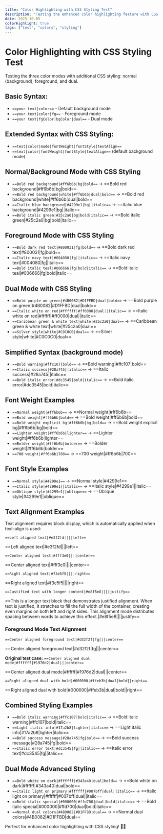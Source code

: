 ```yaml
---
title: "Color Highlighting with CSS Styling Test"
description: "Testing the enhanced color highlighting feature with CSS styling modes"
date: 2025-10-05
colorHighlight: true
tags: ["test", "colors", "styling"]
---
```


# Color Highlighting with CSS Styling Test

Testing the three color modes with additional CSS styling: normal (background), foreground, and dual.

## Basic Syntax: 

- `==your text|color==` - Default background mode
- `==your text|color|fg==` - Foreground mode
- `==your text|fgColor|bgColor|dual==` - Dual mode

## Extended Syntax with CSS Styling:

- `==text|color|mode|fontWeight|fontStyle|textAlign==`
- `==text|color|fontWeight|fontStyle|textAlign==` (default background mode)

## Normal/Background Mode with CSS Styling
- `==Bold red background|#ff6b6b|bg|bold==` → ==Bold red background|#ff6b6b|bg|bold==
- `==Bold red background|white|#ff6b6b|dual|bold==` → ==Bold red background|white|#ff6b6b|dual|bold==
- `==Italic blue background|#4299e1|bg||italic==` → ==Italic blue background|#4299e1|bg||italic==
- `==Bold italic green|#25c2a0|bg|bold|italic==` → ==Bold italic green|#25c2a0|bg|bold|italic==

## Foreground Mode with CSS Styling
- `==Bold dark red text|#800031|fg|bold==` → ==Bold dark red text|#800031|fg|bold==
- `==Italic navy text|#004080|fg||italic==` → ==Italic navy text|#004080|fg||italic==
- `==Bold italic teal|#006666|fg|bold|italic==` → ==Bold italic teal|#006666|fg|bold|italic==

## Dual Mode with CSS Styling
- `==Bold purple on green|#4B0082|#D1FFBD|dual|bold==` → ==Bold purple on green|#4B0082|#D1FFBD|dual|bold==
- `==Italic white on red|#ffffff|#ff0000|dual||italic==` → ==Italic white on red|#ffffff|#ff0000|dual||italic==
- `==Caribbean green & white text|white|#25c2a0|dual==` → ==Caribbean green & white text|white|#25c2a0|dual==
- `==Silver style|white|#C0C0C0|dual==` → ==Silver style|white|#C0C0C0|dual==

## Simplified Syntax (background mode)
- `==Bold warning|#ffc107|bold==` → ==Bold warning|#ffc107|bold==
- `==Italic success|#28a745||italic==` → ==Italic success|#28a745||italic==
- `==Bold italic error|#dc3545|bold|italic==` → ==Bold italic error|#dc3545|bold|italic==

## Font Weight Examples
- `==Normal weight|#ff6b6b==` → ==Normal weight|#ff6b6b==
- `==Bold weight|#ff6b6b|bold==` → ==Bold weight|#ff6b6b|bold==
- `==Bold weight explicit bg|#ff6b6b|bg|bold==` → ==Bold weight explicit bg|#ff6b6b|bg|bold==
- `==Lighter weight|#ff6b6b|lighter==` → ==Lighter weight|#ff6b6b|lighter==
- `==Bolder weight|#ff6b6b|bolder==` → ==Bolder weight|#ff6b6b|bolder==
- `==700 weight|#ff6b6b|700==` → ==700 weight|#ff6b6b|700==

## Font Style Examples
- `==Normal style|#4299e1==` → ==Normal style|#4299e1==
- `==Italic style|#4299e1||italic==` → ==Italic style|#4299e1||italic==
- `==Oblique style|#4299e1||oblique==` → ==Oblique style|#4299e1||oblique==

## Text Alignment Examples

Text alignment requires block display, which is automatically applied when text-align is used:

`==Left aligned text|#e3f2fd||||left==`

==Left aligned text|#e3f2fd||||left==

`==Center aligned text|#fff3e0||||center==`

==Center aligned text|#fff3e0||||center==

`==Right aligned text|#f3e5f5||||right==`

==Right aligned text|#f3e5f5||||right==

`==Justified text with longer content|#e8f5e8||||justify==`

==This is a longer text block that demonstrates justified alignment. When text is justified, it stretches to fill the full width of the container, creating even margins on both left and right sides. This alignment mode distributes spacing between words to achieve this effect.|#e8f5e8||||justify==

### Foreground Mode Text Alignment

`==Center aligned foreground text|#d32f2f|fg|||center==`

==Center aligned foreground text|#d32f2f|fg|||center==

**Original test case:**
`==Center aligned dual mode|#ffffff|#1976d2|dual|||center==`

==Center aligned dual mode|#ffffff|#1976d2|dual|||center==

`==Right aligned dual with bold|#000000|#ffeb3b|dual|bold||right==`

==Right aligned dual with bold|#000000|#ffeb3b|dual|bold||right==

## Combined Styling Examples
- `==Bold italic warning|#ffc107|bold|italic==` → ==Bold italic warning|#ffc107|bold|italic==
- `==Light italic info|#17a2b8|lighter|italic==` → ==Light italic info|#17a2b8|lighter|italic==
- `==Bold success message|#28a745|fg|bold==` → ==Bold success message|#28a745|fg|bold==
- `==Italic error text|#dc3545|fg||italic==` → ==Italic error text|#dc3545|fg||italic==

## Dual Mode Advanced Styling
- `==Bold white on dark|#ffffff|#343a40|dual|bold==` → ==Bold white on dark|#ffffff|#343a40|dual|bold==
- `==Italic light on primary|#ffffff|#007bff|dual||italic==` → ==Italic light on primary|#ffffff|#007bff|dual||italic==
- `==Bold italic special|#000000|#ffd700|dual|bold|italic==` → ==Bold italic special|#000000|#ffd700|dual|bold|italic==
- `==Normal dual colors|#4B0082|#D1FFBD|dual==` → ==Normal dual colors|#4B0082|#D1FFBD|dual==

Perfect for enhanced color highlighting with CSS styling! 🎨✨
